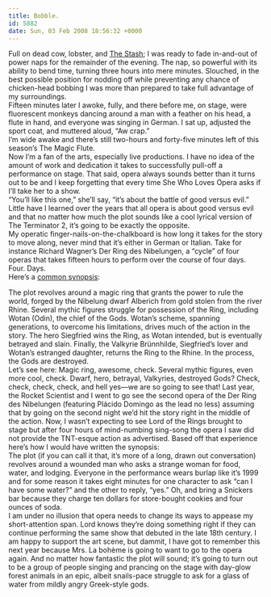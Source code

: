 ```yaml
---
title: Bobble.
id: 5882
date: Sun, 03 Feb 2008 18:56:32 +0000
---
```


Full on dead cow, lobster, and [The Stash](http://corkd.com/wine/view/45834-Page_Wine_Cellars_The_Stash_2002); I was ready to fade in-and-out of power naps for the remainder of the evening. The nap, so powerful with its ability to bend time, turning three hours into mere minutes. Slouched, in the best possible position for nodding off while preventing any chance of chicken-head bobbing I was more than prepared to take full advantage of my surroundings.  
 Fifteen minutes later I awoke, fully, and there before me, on stage, were fluorescent monkeys dancing around a man with a feather on his head, a flute in hand, and everyone was singing in German. I sat up, adjusted the sport coat, and muttered aloud, “Aw crap.”  
 I’m wide awake and there’s still two-hours and forty-five minutes left of this season’s The Magic Flute.  
 Now I’m a fan of the arts, especially live productions. I have no idea of the amount of work and dedication it takes to successfully pull-off a performance on stage. That said, opera always sounds better than it turns out to be and I keep forgetting that every time She Who Loves Opera asks if I’ll take her to a show.  
 “You’ll like this one,” she’ll say, “it’s about the battle of good versus evil.” Little have I learned over the years that all opera is about good versus evil and that no matter how much the plot sounds like a cool lyrical version of The Terminator 2, it’s going to be exactly the opposite.  
 My operatic finger-nails-on-the-chalkboard is how long it takes for the story to move along, never mind that it’s either in German or Italian. Take for instance Richard Wagner’s Der Ring des Nibelungen, a “cycle” of four operas that takes fifteen hours to perform over the course of four days. Four. Days.  
 Here’s a [common synopsis](http://en.wikipedia.org/wiki/Der_Ring_des_Nibelungen):

<div class="quote">The plot revolves around a magic ring that grants the power to rule the world, forged by the Nibelung dwarf Alberich from gold stolen from the river Rhine. Several mythic figures struggle for possession of the Ring, including Wotan (Odin), the chief of the Gods. Wotan’s scheme, spanning generations, to overcome his limitations, drives much of the action in the story. The hero Siegfried wins the Ring, as Wotan intended, but is eventually betrayed and slain. Finally, the Valkyrie Brünnhilde, Siegfried’s lover and Wotan’s estranged daughter, returns the Ring to the Rhine. In the process, the Gods are destroyed.</div>Let’s see here: Magic ring, awesome, check. Several mythic figures, even more cool, check. Dwarf, hero, betrayal, Valkyries, destroyed Gods? Check, check, check, check, and hell yes—we are so going to see that!  
 Last year, the Rocket Scientist and I went to go see the second opera of the Der Ring des Nibelungen (featuring Plácido Domingo as the lead no less) assuming that by going on the second night we’d hit the story right in the middle of the action. Now, I wasn’t expecting to see Lord of the Rings brought to stage but after four hours of mind-numbing sing-song the opera I saw did not provide the <span class="caps">TNT</span>-esque action as advertised.  
 Based off that experience here’s how I would have written the synopsis:

<div class="quote">The plot (if you can call it that, it’s more of a long, drawn out conversation) revolves around a wounded man who asks a strange woman for food, water, and lodging. Everyone in the performance wears burlap like it’s 1999 and for some reason it takes eight minutes for one character to ask “can I have some water?” and the other to reply, “yes.” Oh, and bring a Snickers bar because they charge ten dollars for store-bought cookies and four ounces of soda.</div>I am under no illusion that opera needs to change its ways to appease my short-attention span. Lord knows they’re doing something right if they can continue performing the same show that debuted in the late 18th century. I am happy to support the art scene, but dammit, I have got to remember this next year because Mrs. La bohème is going to want to go to the opera again. And no matter how fantastic the plot will sound; it’s going to turn out to be a group of people singing and prancing on the stage with day-glow forest animals in an epic, albeit snails-pace struggle to ask for a glass of water from mildly angry Greek-style gods.


